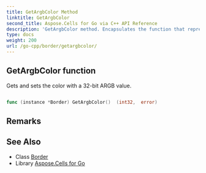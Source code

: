 ```yaml
---
title: GetArgbColor Method 
linktitle: GetArgbColor
second_title: Aspose.Cells for Go via C++ API Reference
description: 'GetArgbColor method. Encapsulates the function that represents getargbcolor in Go.'
type: docs
weight: 200
url: /go-cpp/border/getargbcolor/
---
```


## GetArgbColor function

Gets and sets the color with a 32-bit ARGB value.

```go

func (instance *Border) GetArgbColor()  (int32,  error) 

```

## Remarks


## See Also

* Class [Border](../)
* Library [Aspose.Cells for Go](../../)
